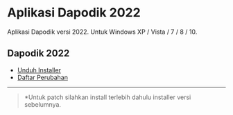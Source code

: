 # Aplikasi Dapodik 2022

Aplikasi Dapodik versi 2022. Untuk Windows XP / Vista / 7 / 8 / 10.

## Dapodik 2022

- [Unduh Installer](https://github.com/dapodix/dapodik-2022/releases/download/2022.1.1/Dapodik_2022.exe)
- [Daftar Perubahan](https://github.com/dapodix/dapodik-2022/releases/tag/2022.1.1)

***

> *Untuk patch silahkan install terlebih dahulu installer versi sebelumnya.

